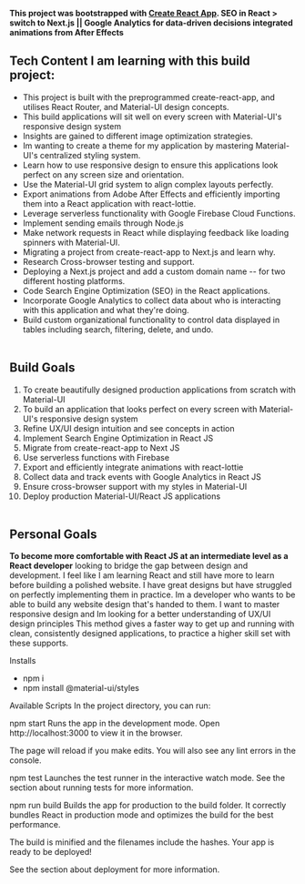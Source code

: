 **This project was bootstrapped with [Create React App](https://github.com/facebook/create-react-app).
SEO in React > switch to Next.js || Google Analytics for data-driven decisions integrated animations from After Effects**

## Tech Content I am learning with this build project:

- This project is built with the preprogrammed create-react-app, and utilises React Router, and Material-UI design concepts.
- This build applications will sit well on every screen with Material-UI's responsive design system
- Insights are gained to different image optimization strategies.
- Im wanting to create a theme for my application by mastering Material-UI's centralized styling system.
- Learn how to use responsive design to ensure this applications look perfect on any screen size and orientation.
- Use the Material-UI grid system to align complex layouts perfectly.
- Export animations from Adobe After Effects and efficiently importing them into a React application with react-lottie.
- Leverage serverless functionality with Google Firebase Cloud Functions.
- Implement sending emails through Node.js
- Make network requests in React while displaying feedback like loading spinners with Material-UI.
- Migrating a project from create-react-app to Next.js and learn why.
- Research Cross-browser testing and support.
- Deploying a Next.js project and add a custom domain name -- for two different hosting platforms.
- Code Search Engine Optimization (SEO) in the React applications.
- Incorporate Google Analytics to collect data about who is interacting with this application and what they're doing.
- Build custom organizational functionality to control data displayed in tables including search, filtering, delete, and undo.
  <br>
  <br>

## Build Goals

1. To create beautifully designed production applications from scratch with Material-UI
2. To build an application that looks perfect on every screen with Material-UI's responsive design system
3. Refine UX/UI design intuition and see concepts in action
4. Implement Search Engine Optimization in React JS
5. Migrate from create-react-app to Next JS
6. Use serverless functions with Firebase
7. Export and efficiently integrate animations with react-lottie
8. Collect data and track events with Google Analytics in React JS
9. Ensure cross-browser support with my styles in Material-UI
10. Deploy production Material-UI/React JS applications
    <br>
    <br>

## Personal Goals

**To become more comfortable with React JS at an intermediate level as a React developer**
looking to bridge the gap between design and development. I feel like I am learning React and still have more to learn before building a polished website.
I have great designs but have struggled on perfectly implementing them in practice. Im a developer who wants to be able to build any website design that's handed to them.
I want to master responsive design and Im looking for a better understanding of UX/UI design principles
This method gives a faster way to get up and running with clean, consistently designed applications, to practice a higher skill set with these supports.

Installs

- npm i
- npm install @material-ui/styles

Available Scripts
In the project directory, you can run:

npm start
Runs the app in the development mode.
Open http://localhost:3000 to view it in the browser.

The page will reload if you make edits.
You will also see any lint errors in the console.

npm test
Launches the test runner in the interactive watch mode.
See the section about running tests for more information.

npm run build
Builds the app for production to the build folder.
It correctly bundles React in production mode and optimizes the build for the best performance.

The build is minified and the filenames include the hashes.
Your app is ready to be deployed!

See the section about deployment for more information.
